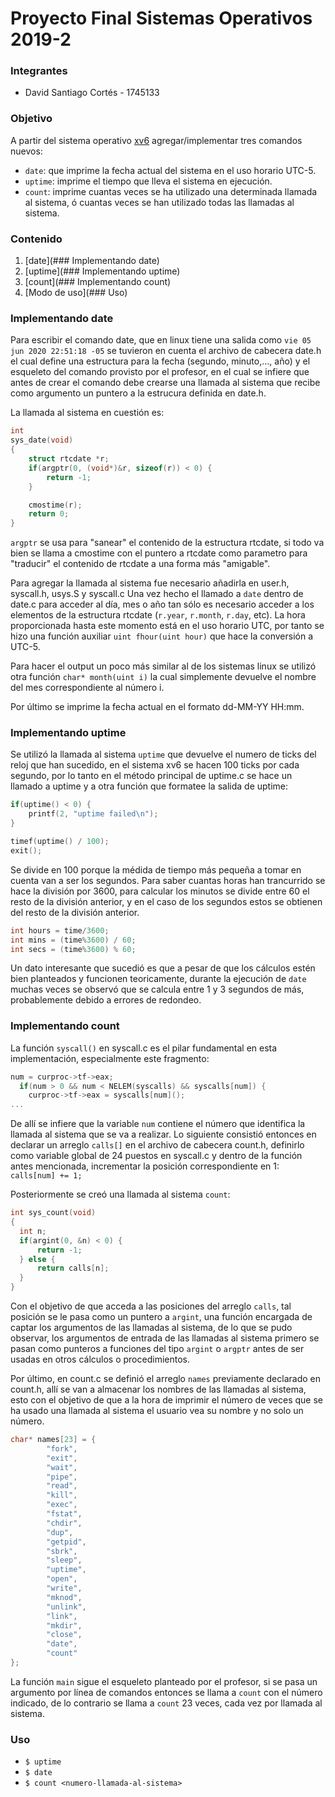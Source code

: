 # Proyecto Final Sistemas Operativos 2019-2

### Integrantes
* David Santiago Cortés - 1745133

### Objetivo
A partir del sistema operativo [xv6](https://github.com/mit-pdos/xv6-public) agregar/implementar tres comandos nuevos: 
* `date`: que imprime la fecha actual del sistema en el uso horario UTC-5.
* `uptime`: imprime el tiempo que lleva el sistema en ejecución.
* `count`: imprime cuantas veces se ha utilizado una determinada llamada al sistema, ó cuantas veces se han utilizado todas las llamadas al sistema.

### Contenido
1. [date](### Implementando date)
2. [uptime](### Implementando uptime)
3. [count](### Implementando count)
4. [Modo de uso](### Uso)


### Implementando date
Para escribir el comando date, que en linux tiene una salida como `vie 05 jun 2020 22:51:18 -05` se tuvieron en cuenta el archivo de cabecera date.h
el cual define una estructura para la fecha (segundo, minuto,..., año) y el esqueleto del comando provisto por el profesor, en el cual
se infiere que antes de crear el comando debe crearse una llamada al sistema que recibe como argumento un puntero a la estrucura definida en date.h.

La llamada al sistema en cuestión es:
```c
int
sys_date(void)
{
	struct rtcdate *r;
	if(argptr(0, (void*)&r, sizeof(r)) < 0) {
		return -1;
	}

	cmostime(r);
	return 0;
}
```

`argptr` se usa para "sanear" el contenido de la estructura rtcdate, si todo va bien se llama a cmostime con el puntero a rtcdate como
parametro para "traducir" el contenido de rtcdate a una forma más "amigable". 

Para agregar la llamada al sistema fue necesario añadirla en user.h, syscall.h, usys.S y syscall.c 
Una vez hecho el llamado a `date` dentro de date.c para acceder al día, mes o año tan sólo es necesario acceder a los elementos de la estructura
rtcdate (`r.year`, `r.month`, `r.day`, etc). La hora proporcionada hasta este momento está en el uso horario UTC, por tanto se hizo
una función auxiliar `uint fhour(uint hour)` que hace la conversión a UTC-5.

Para hacer el output un poco más similar al de los sistemas linux se utilizó otra función `char* month(uint i)` la cual simplemente devuelve
el nombre del mes correspondiente al número i.

Por último se imprime la fecha actual en el formato dd-MM-YY HH:mm.

### Implementando uptime
Se utilizó la llamada al sistema `uptime` que devuelve el numero de ticks del reloj que han sucedido, en el sistema xv6 se hacen 100 ticks por
cada segundo, por lo tanto en el método principal de uptime.c se hace un llamado a uptime y a otra función que formatee la salida de uptime:
```c
if(uptime() < 0) {
	printf(2, "uptime failed\n");
}

timef(uptime() / 100);
exit();
```
Se divide en 100 porque la médida de tiempo más pequeña a tomar en cuenta van a ser los segundos. Para saber cuantas horas han trancurrido
se hace la división por 3600, para calcular los minutos se divide entre 60 el resto de la división anterior, y en el caso de los segundos
estos se obtienen del resto de la división anterior.
```c
int hours = time/3600;
int mins = (time%3600) / 60;
int secs = (time%3600) % 60;
```
Un dato interesante que sucedió es que a pesar de que los cálculos estén bien planteados
y funcionen teoricamente, durante la ejecución de `date` muchas veces se observó que se calcula entre 1 y 3 segundos de más, probablemente 
debido a errores de redondeo.

### Implementando count
La función `syscall()` en syscall.c es el pilar fundamental en esta implementación, especialmente este fragmento:
```c
num = curproc->tf->eax;
  if(num > 0 && num < NELEM(syscalls) && syscalls[num]) {
    curproc->tf->eax = syscalls[num]();
...
```
De allí se infiere que la variable `num` contiene el número que identifica la llamada al sistema que se va a realizar. Lo siguiente consistió entonces 
en declarar un arreglo `calls[]` en el archivo de cabecera count.h, definirlo como variable global de 24 puestos en syscall.c y dentro de la función
antes mencionada, incrementar la posición correspondiente en 1: `calls[num] += 1;`

Posteriormente se creó una llamada al sistema `count`:
```c
int sys_count(void)
{
  int n;
  if(argint(0, &n) < 0) {
	  return -1;
  } else {
	  return calls[n];
  }
}
```
Con el objetivo de que acceda a las posiciones del arreglo `calls`, tal posición se le pasa como un puntero a `argint`, una función encargada
de captar los argumentos de las llamadas al sistema, de lo que se pudo observar, los argumentos de entrada de las llamadas al sistema
primero se pasan como punteros a funciones del tipo `argint` o `argptr` antes de ser usadas en otros cálculos o procedimientos.

Por último, en count.c se definió el arreglo `names` previamente declarado en count.h, allí se van a almacenar los nombres de las llamadas
al sistema, esto con el objetivo de que a la hora de imprimir el número de veces que se ha usado una llamada al sistema el usuario vea su 
nombre y no solo un número.
```c
char* names[23] = {
        "fork",
        "exit",
        "wait",
        "pipe",
        "read",
        "kill",
        "exec",
        "fstat",
        "chdir",
        "dup",
        "getpid",
        "sbrk",
        "sleep",
        "uptime",
        "open",
        "write",
        "mknod",
        "unlink",
        "link",
        "mkdir",
        "close",
        "date",
        "count"
};
```
La función `main` sigue el esqueleto planteado por el profesor, si se pasa un argumento por línea de comandos entonces se llama a `count` con
el número indicado, de lo contrario se llama a `count` 23 veces, cada vez por llamada al sistema.

### Uso
* `$ uptime`
* `$ date`
* `$ count <numero-llamada-al-sistema>`
